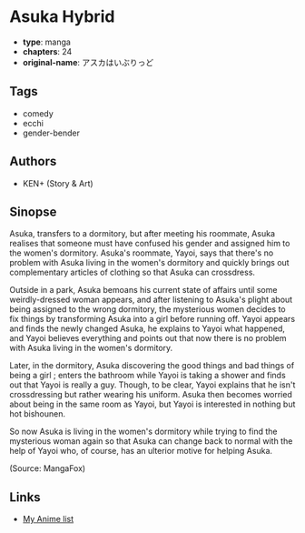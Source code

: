 # Asuka Hybrid

-   **type**: manga
-   **chapters**: 24
-   **original-name**: アスカはいぶりっど

## Tags

-   comedy
-   ecchi
-   gender-bender

## Authors

-   KEN+ (Story & Art)

## Sinopse

Asuka, transfers to a dormitory, but after meeting his roommate, Asuka realises that someone must have confused his gender and assigned him to the women's dormitory. Asuka's roommate, Yayoi, says that there's no problem with Asuka living in the women's dormitory and quickly brings out complementary articles of clothing so that Asuka can crossdress.

Outside in a park, Asuka bemoans his current state of affairs until some weirdly-dressed woman appears, and after listening to Asuka's plight about being assigned to the wrong dormitory, the mysterious women decides to fix things by transforming Asuka into a girl before running off. Yayoi appears and finds the newly changed Asuka, he explains to Yayoi what happened, and Yayoi believes everything and points out that now there is no problem with Asuka living in the women's dormitory.

Later, in the dormitory, Asuka discovering the good things and bad things of being a girl ; enters the bathroom while Yayoi is taking a shower and finds out that Yayoi is really a guy. Though, to be clear, Yayoi explains that he isn't crossdressing but rather wearing his uniform. Asuka then becomes worried about being in the same room as Yayoi, but Yayoi is interested in nothing but hot bishounen.

So now Asuka is living in the women's dormitory while trying to find the mysterious woman again so that Asuka can change back to normal with the help of Yayoi who, of course, has an ulterior motive for helping Asuka.

(Source: MangaFox)

## Links

-   [My Anime list](https://myanimelist.net/manga/15943/Asuka_Hybrid)
